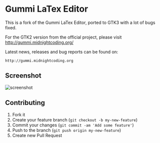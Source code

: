 Gummi LaTex Editor
==================
This is a fork of the Gummi LaTex Editor, ported to GTK3 with a lot of bugs fixed.

For the GTK2 version from the official project, please visit http://gummi.midnightcoding.org/

Latest news, releases and bug reports can be found on:

    http://gummi.midnightcoding.org

Screenshot
----------
![screenshot](https://raw.github.com/aitjcize/Gummi/master/wiki/gtk3-screenshot.png)

Contributing
------------
1. Fork it
2. Create your feature branch (`git checkout -b my-new-feature`)
3. Commit your changes (`git commit -am 'Add some feature'`)
4. Push to the branch (`git push origin my-new-feature`)
5. Create new Pull Request
